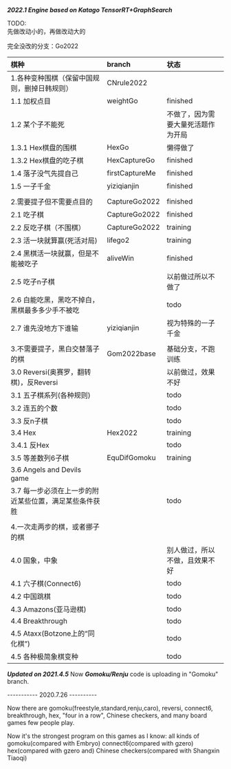 ***2022.1 Engine based on Katago TensorRT+GraphSearch***   

TODO:   
先做改动小的，再做改动大的   

完全没改的分支：Go2022   

|棋种|branch|状态|
|:-|:-|:-|
1.各种变种围棋（保留中国规则，删掉日韩规则）   	|CNrule2022   |
1.1 加权点目																		|weightGo|finished
1.2 某个子不能死 																| |不做了，因为需要大量死活题作为开局|
1.3.1 Hex棋盘的围棋																|HexGo |懒得做了  
1.3.2 Hex棋盘的吃子棋																|HexCaptureGo |finished  
1.4 落子没气先提自己														|firstCaptureMe|finished   
1.5 一子千金																		|yiziqianjin|finished   
   | |
2.需要提子但不需要点目的   											|CaptureGo2022   |finished
2.1 吃子棋   																		|CaptureGo2022   |finished
2.2 反吃子棋（不围棋）   												|CaptureGo2022   |training
2.3 活一块就算赢(死活对局)																|lifego2 |training	   				   
2.4 黑棋活一块就赢，但是不能被吃子							|aliveWin   |finished
2.5 吃子n子棋    																| |以前做过所以不做了
2.6 白能吃黑，黑吃不掉白，黑棋最多多少手不被吃   | |todo
2.7 谁先没地方下谁输														|yiziqianjin |视为特殊的一子千金
 | |
3.不需要提子，黑白交替落子的棋  |Gom2022base |基础分支，不跑训练							   
3.0 Reversi(奥赛罗，翻转棋)，反Reversi| |以前做过，效果不好
3.1 五子棋系列(各种规则)   				| |todo
3.2 连五的个数     | |todo
3.3 反n子棋   			| |todo
3.4 Hex   					|Hex2022 |training
3.4.1 反Hex   					|  |todo
3.5 等差数列6子棋|EquDifGomoku|training
3.6 Angels and Devils game | |
3.7 每一步必须在上一步的附近某些位置，满足某些条件获胜 | |todo
 | |
4.一次走两步的棋，或者挪子的棋| |
4.0 国象，中象 | |别人做过，所以不做，且效果不好
4.1 六子棋(Connect6)| |todo
4.2 中国跳棋| |todo
4.3 Amazons(亚马逊棋)| |todo
4.4 Breakthrough| |todo
4.5 Ataxx(Botzone上的“同化棋”)| |todo
4.5 各种极简象棋变种| |todo



***Updated on 2021.4.5***
Now ***Gomoku/Renju*** code is uploading in "Gomoku" branch.




----------- 2020.7.26 ----------

Now there are gomoku(freestyle,standard,renju,caro), reversi, connect6, breakthrough, hex, "four in a row", Chinese checkers, and many board games few people play.

Now it's the strongest program on this games as I know: 
all kinds of gomoku(compared with Embryo)
connect6(compared with gzero)
hex(compared with gzero and)
Chinese checkers(compared with Shangxin Tiaoqi)

